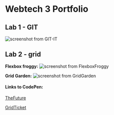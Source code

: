 # Webtech 3 Portfolio
## Lab 1 - GIT
![screenshot from GIT-IT](https://github.com/HannahDeWachter/webtech3-portfolio/blob/master/lab1/screenshot-GIT-IT.PNG)
## Lab 2 - grid
**Flexbox froggy:** ![screenshot from FlexboxFroggy](https://github.com/HannahDeWachter/webtech3-portfolio/blob/master/lab%202/Screenshot-FlexboxFroggy.PNG)

**Grid Garden:** ![screenshot from GridGarden](https://github.com/HannahDeWachter/webtech3-portfolio/blob/master/lab%202/Screenshot-GridGarden.PNG)

#### Links to CodePen:
[TheFuture](https://codepen.io/HannahDW/pen/KKpmpVj)

[GridTicket](https://codepen.io/HannahDW/pen/KKpmpgO)